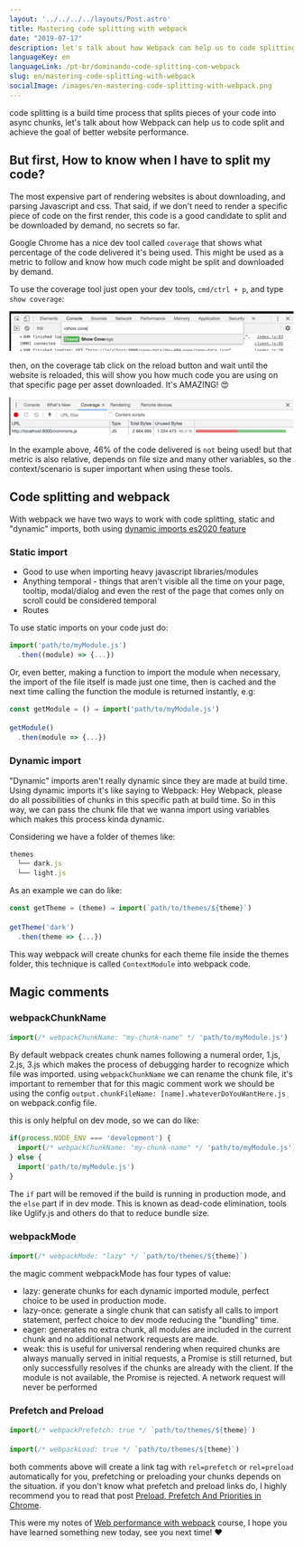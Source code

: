 ```yaml
---
layout: '../../../../layouts/Post.astro'
title: Mastering code splitting with webpack
date: "2019-07-17"
description: let's talk about how Webpack can help us to code splitting and achieve the goal of better website performance.
languageKey: en
languageLink: /pt-br/dominando-code-splitting-com-webpack
slug: en/mastering-code-splitting-with-webpack
socialImage: /images/en-mastering-code-splitting-with-webpack.png
---
```


code splitting is a build time process that splits pieces of your code into async chunks, let's talk about how Webpack can help us to code split and achieve the goal of better website performance.


<h2 class="subtitle--separator">But first, How to know when I have to split my code?</h2>

The most expensive part of rendering websites is about downloading, and parsing  Javascript and css. That said, if we don't need to render a specific piece of code on the first render, this code is a good candidate to split and be downloaded by demand, no secrets so far.

Google Chrome has a nice dev tool called `coverage` that shows what percentage of the code delivered it's being used. This might be used as a metric to follow and know how much code might be split and downloaded by demand. 

To use the coverage tool just open your dev tools, `cmd/ctrl + p`, and type `show coverage`:

![image showing how to access coverage tab on chrome dev tools](/images/coverage.png) 

then, on the coverage tab click on the reload button and wait until the website is reloaded, this will show you how much code you are using on that specific page per asset downloaded. It's AMAZING! &#128525;

![image showing coverage tab, where we can see a list of assets downloaded and how much code is not being used in red.](/images/result.png) 

In the example above, 46% of the code delivered is `not` being used! but that metric is also relative, depends on file size and many other variables, so the context/scenario is super important when using these tools.


## Code splitting and webpack

With webpack we have two ways to work with code splitting, static and "dynamic" imports, both using [dynamic imports es2020 feature](https://v8.dev/features/dynamic-import)

### Static import

- Good to use when importing heavy javascript libraries/modules
- Anything temporal - things that aren't visible all the time on your page, tooltip, modal/dialog and even the rest of the page that comes only on scroll could be considered temporal
- Routes

To use static imports on your code just do: 

```js
import('path/to/myModule.js')
  .then((module) => {...})
```

Or, even better, making a function to import the module when necessary, the import of the file itself is made just one time, then is cached and the next time calling the function the module is returned instantly, e.g:

```js
const getModule = () ⇒ import('path/to/myModule.js')

getModule()
  .then(module => {...})
```

### Dynamic import

"Dynamic" imports aren't really dynamic since they are made at build time. Using dynamic imports it's like saying to Webpack: Hey Webpack, please do all possibilities of chunks in this specific path at build time. So in this way, we can pass the chunk file that we wanna import using variables which makes this process kinda dynamic.

Considering we have a folder of themes like:

```js
themes
  └── dark.js
  └── light.js
```

As an example we can do like:

```js
const getTheme = (theme) ⇒ import(`path/to/themes/${theme}`)

getTheme('dark')
  .then(theme => {...})
```

This way webpack will create chunks for each theme file inside the themes folder, this technique is called `ContextModule` into webpack code. 

## Magic comments

### webpackChunkName

```js
import(/* webpackChunkName: "my-chunk-name" */ 'path/to/myModule.js')
```

By default webpack creates chunk names following a numeral order, 1.js, 2.js, 3.js which makes the process of debugging harder to recognize which file was imported. using `webpackChunkName` we can rename the chunk file, it's important to remember that for this magic comment work we should be using the config `output.chunkFileName: [name].whateverDoYouWantHere.js` on webpack.config file.

this is only helpful on dev mode, so we can do like:

```js
if(process.NODE_ENV === 'development') {
  import(/* webpackChunkName: "my-chunk-name" */ 'path/to/myModule.js')
} else {
  import('path/to/myModule.js')
}

```

The `if` part will be removed if the build is running in production mode, and the `else` part if in dev mode. This is known as dead-code elimination, tools like Uglify.js and others do that to reduce bundle size.

### webpackMode

```js
import(/* webpackMode: "lazy" */ `path/to/themes/${theme}`)
```

the magic comment webpackMode has four types of value:

- lazy: generate chunks for each dynamic imported module, perfect choice to be used in production mode.
- lazy-once: generate a single chunk that can satisfy all calls to import statement, perfect  choice to dev mode reducing the "bundling" time.
- eager: generates no extra chunk, all modules are included in the current chunk and no additional network requests are made. 
- weak: this is useful for universal rendering when required chunks are always manually served in initial requests, a Promise is still returned, but only successfully resolves if the chunks are already with the client. If the module is not available, the Promise is rejected. A network request will never be performed

### Prefetch and Preload

```js
import(/* webpackPrefetch: true */ `path/to/themes/${theme}`)

import(/* webpackLoad: true */ `path/to/themes/${theme}`)
```

both comments above will create a link tag with `rel=prefetch` or `rel=preload` automatically for you, prefetching or preloading your chunks depends on the situation. if you don't know what prefetch and preload links do, I highly recommend you to read that post [Preload, Prefetch And Priorities in Chrome](https://medium.com/reloading/preload-prefetch-and-priorities-in-chrome-776165961bbf).

This were my notes of [Web performance with webpack](https://frontendmasters.com/courses/performance-webpack/) course, I hope you have learned something new today, see you next time! ❤️